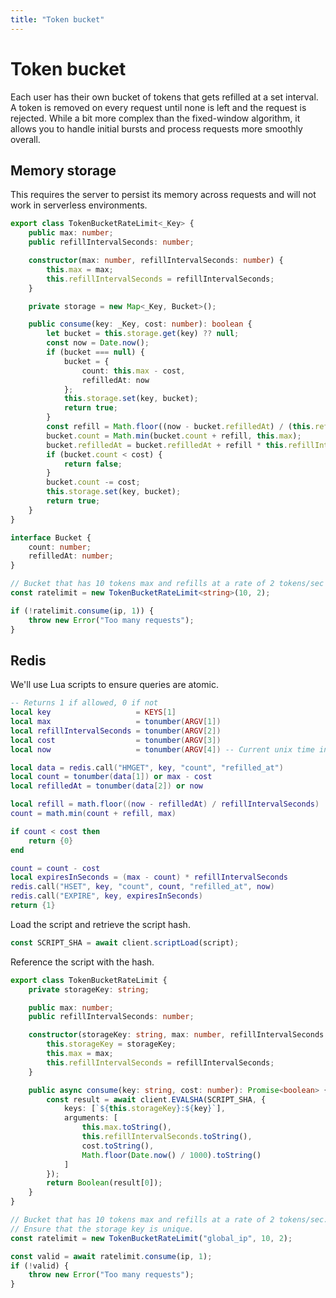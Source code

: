 ```yaml
---
title: "Token bucket"
---
```


# Token bucket

Each user has their own bucket of tokens that gets refilled at a set interval. A token is removed on every request until none is left and the request is rejected. While a bit more complex than the fixed-window algorithm, it allows you to handle initial bursts and process requests more smoothly overall.

## Memory storage

This requires the server to persist its memory across requests and will not work in serverless environments.

```ts
export class TokenBucketRateLimit<_Key> {
	public max: number;
	public refillIntervalSeconds: number;

	constructor(max: number, refillIntervalSeconds: number) {
		this.max = max;
		this.refillIntervalSeconds = refillIntervalSeconds;
	}

	private storage = new Map<_Key, Bucket>();

	public consume(key: _Key, cost: number): boolean {
		let bucket = this.storage.get(key) ?? null;
		const now = Date.now();
		if (bucket === null) {
			bucket = {
				count: this.max - cost,
				refilledAt: now
			};
			this.storage.set(key, bucket);
			return true;
		}
		const refill = Math.floor((now - bucket.refilledAt) / (this.refillIntervalSeconds * 1000));
		bucket.count = Math.min(bucket.count + refill, this.max);
		bucket.refilledAt = bucket.refilledAt + refill * this.refillIntervalSeconds;
		if (bucket.count < cost) {
			return false;
		}
		bucket.count -= cost;
		this.storage.set(key, bucket);
		return true;
	}
}

interface Bucket {
	count: number;
	refilledAt: number;
}
```

```ts
// Bucket that has 10 tokens max and refills at a rate of 2 tokens/sec
const ratelimit = new TokenBucketRateLimit<string>(10, 2);

if (!ratelimit.consume(ip, 1)) {
	throw new Error("Too many requests");
}
```

## Redis

We'll use Lua scripts to ensure queries are atomic.

```lua
-- Returns 1 if allowed, 0 if not
local key                   = KEYS[1]
local max                   = tonumber(ARGV[1])
local refillIntervalSeconds = tonumber(ARGV[2])
local cost                  = tonumber(ARGV[3])
local now                   = tonumber(ARGV[4]) -- Current unix time in seconds

local data = redis.call("HMGET", key, "count", "refilled_at")
local count = tonumber(data[1]) or max - cost
local refilledAt = tonumber(data[2]) or now

local refill = math.floor((now - refilledAt) / refillIntervalSeconds)
count = math.min(count + refill, max)

if count < cost then
	return {0}
end

count = count - cost
local expiresInSeconds = (max - count) * refillIntervalSeconds
redis.call("HSET", key, "count", count, "refilled_at", now)
redis.call("EXPIRE", key, expiresInSeconds)
return {1}
```

Load the script and retrieve the script hash.

```ts
const SCRIPT_SHA = await client.scriptLoad(script);
```

Reference the script with the hash.

```ts
export class TokenBucketRateLimit {
	private storageKey: string;

	public max: number;
	public refillIntervalSeconds: number;

	constructor(storageKey: string, max: number, refillIntervalSeconds: number) {
		this.storageKey = storageKey;
		this.max = max;
		this.refillIntervalSeconds = refillIntervalSeconds;
	}

	public async consume(key: string, cost: number): Promise<boolean> {
		const result = await client.EVALSHA(SCRIPT_SHA, {
			keys: [`${this.storageKey}:${key}`],
			arguments: [
				this.max.toString(),
				this.refillIntervalSeconds.toString(),
				cost.toString(),
				Math.floor(Date.now() / 1000).toString()
			]
		});
		return Boolean(result[0]);
	}
}
```

```ts
// Bucket that has 10 tokens max and refills at a rate of 2 tokens/sec.
// Ensure that the storage key is unique.
const ratelimit = new TokenBucketRateLimit("global_ip", 10, 2);

const valid = await ratelimit.consume(ip, 1);
if (!valid) {
	throw new Error("Too many requests");
}
```
